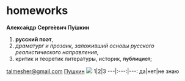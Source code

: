 # homeworks
**Алекса́ндр Серге́евич Пу́шкин**
 1. __русский поэт__, 
 2. _драматург и прозаик, заложивший основы русского реалистического направления_, 
 3. критик и теоретик литературы, историк, ~~публицист~~;
 
 talmesher@gmail.com
 [Пушкин](https://ru.wikipedia.org/wiki/%D0%9F%D1%83%D1%88%D0%BA%D0%B8%D0%BD,_%D0%90%D0%BB%D0%B5%D0%BA%D1%81%D0%B0%D0%BD%D0%B4%D1%80_%D0%A1%D0%B5%D1%80%D0%B3%D0%B5%D0%B5%D0%B2%D0%B8%D1%87)
 ![](https://upload.wikimedia.org/wikipedia/commons/thumb/7/7a/Orest_Kiprensky_-_%D0%9F%D0%BE%D1%80%D1%82%D1%80%D0%B5%D1%82_%D0%BF%D0%BE%D1%8D%D1%82%D0%B0_%D0%90.%D0%A1.%D0%9F%D1%83%D1%88%D0%BA%D0%B8%D0%BD%D0%B0_-_Google_Art_Project.jpg/777px-Orest_Kiprensky_-_%D0%9F%D0%BE%D1%80%D1%82%D1%80%D0%B5%D1%82_%D0%BF%D0%BE%D1%8D%D1%82%D0%B0_%D0%90.%D0%A1.%D0%9F%D1%83%D1%88%D0%BA%D0%B8%D0%BD%D0%B0_-_Google_Art_Project.jpg)
1|2|3
---|:---:|---:
да|нет|не знаю
